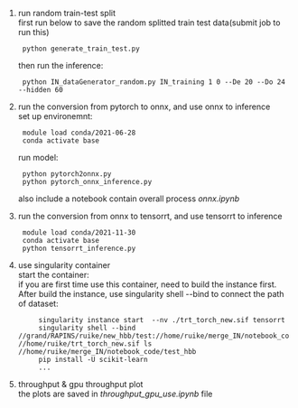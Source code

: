 1. run random train-test split   
    first run below to save the random splitted train test data(submit job to run this)  
         
        python generate_train_test.py
        
    then run the inference:  
         
        python IN_dataGenerator_random.py IN_training 1 0 --De 20 --Do 24 --hidden 60
        

2. run the conversion from pytorch to onnx, and use onnx to inference  
    set up environemnt: 
         
        module load conda/2021-06-28  
        conda activate base
        
    run model: 
         
        python pytorch2onnx.py
        python pytorch_onnx_inference.py
        
    also include a notebook contain overall process *onnx.ipynb*
        
3. run the conversion from onnx to tensorrt, and use tensorrt  to inference     
         
        module load conda/2021-11-30   
        conda activate base
        python tensorrt_inference.py
          

4. use singularity container  
    start the container:  
        if you are first time use this container, need to build the instance first. After build the instance, use singularity shell --bind to connect the path of dataset:  
             
            singularity instance start  --nv ./trt_torch_new.sif tensorrt  
            singularity shell --bind //grand/RAPINS/ruike/new_hbb/test://home/ruike/merge_IN/notebook_code/test_hbb //home/ruike/trt_torch_new.sif ls //home/ruike/merge_IN/notebook_code/test_hbb   
            pip install -U scikit-learn
            ...
            

5. throughput & gpu throughput plot   
    the plots are saved in *throughput_gpu_use.ipynb* file
            
        
